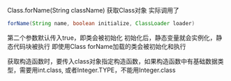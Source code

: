 Class.forName(String className)
获取Class对象
实际调用了
```java
forName(String name, boolean initialize, ClassLoader loader)
```
第二个参数默认传入true，即类会被初始化
初始化后，静态变量就会实例化，静态代码块被执行
即使用Class forName加载的类会被初始化和执行

获取构造函数时，要传入class对象指定构造函数，如果构造函数中有基础数据类型，需要用int.class, 或者Integer.TYPE，不能用Integer.class